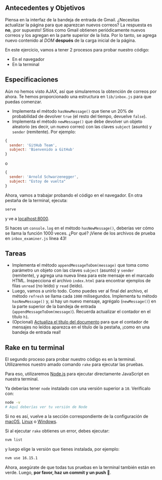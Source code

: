 ## Antecedentes y Objetivos

Piensa en la interfaz de la bandeja de entrada de Gmail. ¿Necesitas actualizar la página para que aparezcan nuevos correos? La respuesta es **no**, ¡por supuesto! Sitios como Gmail obtienen periódicamente nuevos correos y los agregan en la parte superior de la lista. Por lo tanto, se agrega nuevo contenido al _DOM_ **después** de la carga inicial de la página.

En este ejercicio, vamos a tener 2 procesos para probar nuestro código:

- En el navegador
- En la terminal

## Especificaciones

Aún no hemos visto AJAX, así que simularemos la obtención de correos por ahora. Te hemos proporcionado una estructura en `lib/inbox.js` para que puedas comenzar.

- Implementa el método `hasNewMessage()` que tiene un 20% de probabilidad de devolver `true` (el resto del tiempo, devuelve `false`).
- Implementa el método `newMessage()` que debe devolver un objeto aleatorio (es decir, un nuevo correo) con las claves `subject` (asunto) y `sender` (remitente). Por ejemplo:

```js
{
  sender: 'GitHub Team',
  subject: 'Bienvenido a GitHub'
}
```

o

```js
{
  sender: 'Arnold Schwarzenegger',
  subject: "Estoy de vuelta"
}
```

Ahora, vamos a trabajar probando el código en el navegador. En otra pestaña de la terminal, ejecuta:

```bash
serve
```

y ve a [localhost:8000](http://localhost:8000).

Si haces un `console.log` en el método `hasNewMessage()`, deberías ver cómo se llama la función 1000 veces. ¿Por qué? ¡Viene de los archivos de prueba en `inbox_examiner.js` línea 43!

## Tareas

- Implementa el método `appendMessageToDom(message)` que toma como parámetro un objeto con las claves `subject` (asunto) y `sender` (remitente), y agrega una nueva línea para este mensaje en el marcado HTML. Inspecciona el archivo `index.html` para encontrar ejemplos de filas `unread` (no leído) y `read` (leído).
- Luego, vamos a unirlo todo. Como puedes ver al final del archivo, el método `refresh` se llama cada `1000` milisegundos. Implementa tu método `hasNewMessage()` y, si hay un nuevo mensaje, agrégalo (`newMessage()`) en la parte superior de la bandeja de entrada (`appendMessageToDom(message)`). Recuerda actualizar el contador en el título `h1`.
- (Opcional) [Actualiza el título del documento](https://developer.mozilla.org/es/docs/Web/API/Document/title) para que el contador de mensajes no leídos aparezca en el título de la pestaña, ¡como en una bandeja de entrada real!

## Rake en tu terminal

El segundo proceso para probar nuestro código es en la terminal. Utilizaremos nuestro amado comando `rake` para ejecutar las pruebas.

Para eso, utilizaremos [Node.js](https://nodejs.org/es/) para ejecutar directamente JavaScript en nuestra terminal.

Ya deberías tener `node` instalado con una versión superior a `10`. Verifícalo con:

```bash
node -v
# Aquí deberías ver tu versión de Node
```

Si no es así, vuelve a la sección correspondiente de la configuración de [macOS](https://github.com/lewagon/setup/blob/master/macos.md#nodejs), [Linux](https://github.com/lewagon/setup/blob/master/ubuntu.md#nodejs) o [Windows](https://github.com/lewagon/setup/blob/master/windows.md#nodejs).

Si al ejecutar `rake` obtienes un error, debes ejecutar:

```bash
nvm list
```

y luego elige la versión que tienes instalada, por ejemplo:

```bash
nvm use 16.15.1
```

Ahora, asegúrate de que todas tus pruebas en la terminal también están en verde. Luego, **por favor, haz un commit y un push** 🙏.
